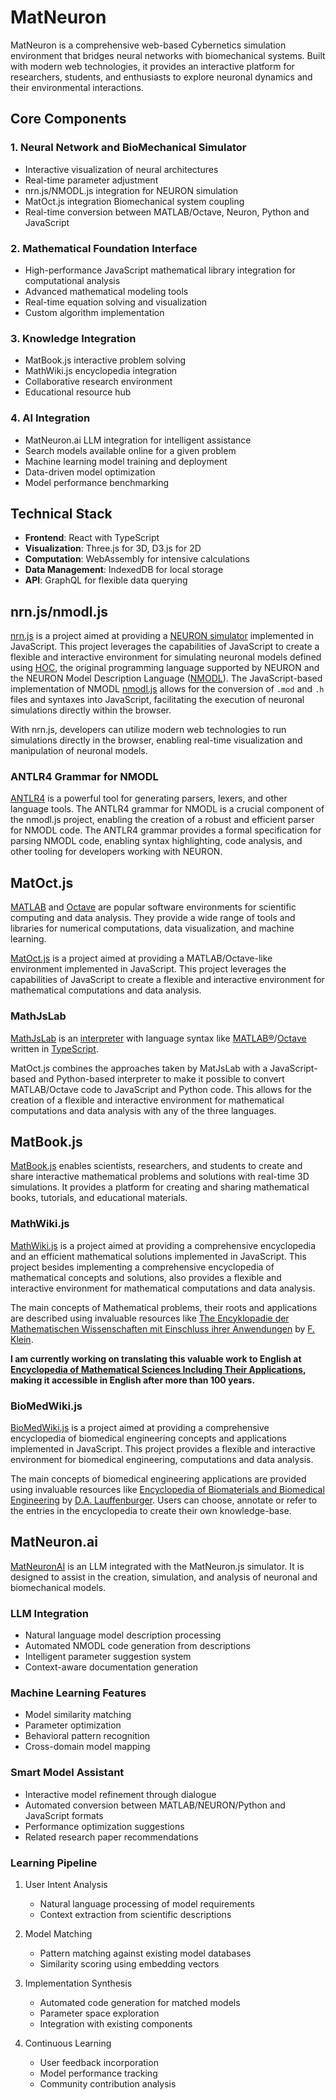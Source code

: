 # MatNeuron

MatNeuron is a comprehensive web-based Cybernetics simulation environment that bridges neural networks with biomechanical systems. Built with modern web technologies, it provides an interactive platform for researchers, students, and enthusiasts to explore neuronal dynamics and their environmental interactions.

## Core Components

### 1. Neural Network and BioMechanical Simulator
- Interactive visualization of neural architectures
- Real-time parameter adjustment
- nrn.js/NMODL.js integration for NEURON simulation
- MatOct.js integration Biomechanical system coupling
- Real-time conversion between MATLAB/Octave, Neuron, Python and JavaScript

### 2. Mathematical Foundation Interface
- High-performance JavaScript mathematical library integration for computational analysis
- Advanced mathematical modeling tools
- Real-time equation solving and visualization
- Custom algorithm implementation

### 3. Knowledge Integration
- MatBook.js interactive problem solving
- MathWiki.js encyclopedia integration
- Collaborative research environment
- Educational resource hub

### 4. AI Integration
- MatNeuron.ai LLM integration for intelligent assistance
- Search models available online for a given problem
- Machine learning model training and deployment
- Data-driven model optimization
- Model performance benchmarking
  
## Technical Stack

- **Frontend**: React with TypeScript
- **Visualization**: Three.js for 3D, D3.js for 2D
- **Computation**: WebAssembly for intensive calculations
- **Data Management**: IndexedDB for local storage
- **API**: GraphQL for flexible data querying


## nrn.js/nmodl.js

[nrn.js](https://github.com/vahidgh/nrnjs) is a project aimed at providing a [NEURON simulator](http://neuron.yale.edu/neuron/) implemented in JavaScript. This project leverages the capabilities of JavaScript to create a flexible and interactive environment for simulating neuronal models defined using [HOC](https://nrn.readthedocs.io/en/latest/guide/hoc_chapter_11_old_reference.html), the original programming language supported by NEURON and the NEURON Model Description Language ([NMODL](https://www.neuron.yale.edu/neuron/static/docs/help/neuron/nmodl/nmodl.html)). The JavaScript-based implementation of NMODL [nmodl.js](https://github.com/vahidgh/nmodljs) allows for the conversion of `.mod` and `.h` files and syntaxes into JavaScript, facilitating the execution of neuronal simulations directly within the browser.

With nrn.js, developers can utilize modern web technologies to run simulations directly in the browser, enabling real-time visualization and manipulation of neuronal models.

### ANTLR4 Grammar for NMODL

[ANTLR4](https://www.antlr.org/download.html) is a powerful tool for generating parsers, lexers, and other language tools. The ANTLR4 grammar for NMODL is a crucial component of the nmodl.js project, enabling the creation of a robust and efficient parser for NMODL code.
The ANTLR4 grammar provides a formal specification for parsing NMODL code, enabling syntax highlighting, code analysis, and other tooling for developers working with NEURON.


## MatOct.js

[MATLAB](https://www.mathworks.com/products/matlab.html) and [Octave](https://www.gnu.org/software/octave/) are popular software environments for scientific computing and data analysis. They provide a wide range of tools and libraries for numerical computations, data visualization, and machine learning.

[MatOct.js](https://github.com/vahidgh/matoctjs) is a project aimed at providing a MATLAB/Octave-like environment implemented in JavaScript. This project leverages the capabilities of JavaScript to create a flexible and interactive environment for mathematical computations and data analysis.

### MathJsLab

[MathJsLab](https://github.com/vahidgh/mathjslab) is an [interpreter](https://en.wikipedia.org/wiki/Interpreter_(computing)) with language syntax like [MATLAB&reg;](https://www.mathworks.com/)/[Octave](https://www.gnu.org/software/octave/) written in [TypeScript](https://www.typescriptlang.org/).

MatOct.js combines the approaches taken by MatJsLab with a JavaScript-based and Python-based interpreter to make it possible to convert MATLAB/Octave code to JavaScript and Python code. This allows for the creation of a flexible and interactive environment for mathematical computations and data analysis with any of the three languages.

## MatBook.js

[MatBook.js](https://github.com/vahidgh/MatBookjs) enables scientists, researchers, and students to create and share interactive mathematical problems and solutions with real-time 3D simulations. It provides a platform for creating and sharing mathematical books, tutorials, and educational materials.

### MathWiki.js

[MathWiki.js](https://github.com/vahidgh/mathwikijs) is a project aimed at providing a comprehensive encyclopedia and an efficient mathematical solutions implemented in JavaScript. This project besides implementing a comprehensive encyclopedia of mathematical concepts and solutions, also provides a flexible and interactive environment for mathematical computations and data analysis.

The main concepts of Mathematical problems, their roots and applications are described using invaluable resources like [The Encyklopadie der Mathematischen Wissenschaften mit Einschluss ihrer Anwendungen](https://en.wikipedia.org/wiki/Klein%27s_Encyclopedia_of_Mathematical_Sciences) by [F. Klein](https://en.wikipedia.org/wiki/Felix_Klein).

**I am currently working on translating this valuable work to English at [Encyclopedia of Mathematical Sciences Including Their Applications](https://github.com/VahidGh/Encyclopedia-of-Mathematical-Sciences-Including-Their-Applications), making it accessible in English after more than 100 years.**

### BioMedWiki.js
[BioMedWiki.js](https://github.com/vahidgh/biomedwikijs) is a project aimed at providing a comprehensive encyclopedia of biomedical engineering concepts and applications implemented in JavaScript. This project provides a flexible and interactive environment for biomedical engineering, computations and data analysis.

The main concepts of biomedical engineering applications are provided using invaluable resources like [Encyclopedia of Biomaterials and Biomedical Engineering](https://www.sciencedirect.com/book/9780128158024/encyclopedia-of-biomaterials-and-biomedical-engineering) by [D.A. Lauffenburger](https://www.med.upenn.edu/bioengineering/faculty/lauffenburger/). Users can choose, annotate or refer to the entries in the encyclopedia to create their own knowledge-base.

## MatNeuron.ai

[MatNeuronAI](https://github.com/VahidGh/MatNeuronAI) is an LLM integrated with the MatNeuron.js simulator. It is designed to assist in the creation, simulation, and analysis of neuronal and biomechanical models.

### LLM Integration
- Natural language model description processing
- Automated NMODL code generation from descriptions
- Intelligent parameter suggestion system
- Context-aware documentation generation

### Machine Learning Features
- Model similarity matching
- Parameter optimization
- Behavioral pattern recognition
- Cross-domain model mapping

### Smart Model Assistant
- Interactive model refinement through dialogue
- Automated conversion between MATLAB/NEURON/Python and JavaScript formats
- Performance optimization suggestions
- Related research paper recommendations

### Learning Pipeline
1. User Intent Analysis
   - Natural language processing of model requirements
   - Context extraction from scientific descriptions
   
2. Model Matching
   - Pattern matching against existing model databases
   - Similarity scoring using embedding vectors
   
3. Implementation Synthesis
   - Automated code generation for matched models
   - Parameter space exploration
   - Integration with existing components

4. Continuous Learning
   - User feedback incorporation
   - Model performance tracking
   - Community contribution analysis

